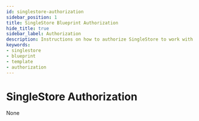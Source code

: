 ```yaml
---
id: singlestore-authorization
sidebar_position: 1
title: SingleStore Blueprint Authorization
hide_title: true
sidebar_label: Authorization
description: Instructions on how to authorize SingleStore to work with Shipyard's low-code SingleStore templates.
keywords:
- singlestore
- blueprint
- template
- authorization
---
```


# SingleStore Authorization
None
